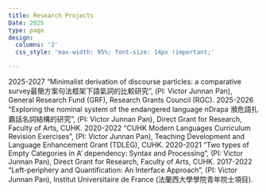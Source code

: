 ```yaml
---
title: Research Projects
Date: 2025
type: page
design: 
  columns: '2' 
  css_style: 'max-width: 95%; font-size: 14px !important;'

---
```

2025-2027 “Minimalist derivation of discourse particles: a comparative survey最簡方案句法框架下語氣詞的比較研究”, (PI: Victor Junnan Pan), General Research Fund (GRF), Research Grants Council (RGC).
2025-2026 “Exploring the nominal system of the endangered language nDrapa 瀕危語扎霸話名詞結構的研究”, (PI: Victor Junnan Pan), Direct Grant for Research, Faculty of Arts, CUHK.
2020-2022 “CUHK Modern Languages Curriculum Revision Exercises”, (PI: Victor Junnan Pan), Teaching Development and Language Enhancement Grant (TDLEG), CUHK.
2020-2021 “Two types of Empty Categories in A’ dependency: Syntax and Processing”, (PI: Victor Junnan Pan), Direct Grant for Research, Faculty of Arts, CUHK.
2017-2022 “Left-periphery and Quantification: An Interface Approach”, (PI: Victor Junnan Pan), Institut Universitaire de France (法蘭西大學學院青年院士項目).
